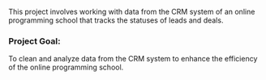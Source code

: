 This project involves working with data from the CRM system of an online programming school that tracks the statuses of leads and deals.
### Project Goal:
To clean and analyze data from the CRM system to enhance the efficiency of the online programming school.
